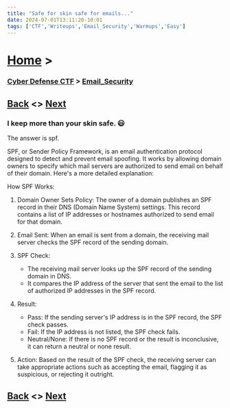 ```yaml
---
title: "Safe for skin safe for emails..."
date: 2024-07-01T13:11:20-10:01
tags: ['CTF','Writeups','Email_Security','Warmups','Easy']
---
```



# [Home](https://jjolley91.github.io/blog/) >

###  [Cyber Defense CTF](https://jjolley91.github.io/blog/level_effect_cyber_defense_ctf_2024/) >  [Email_Security](https://jjolley91.github.io/blog/level_effect_cyber_defense_ctf_2024/email_security/)

## [Back](https://jjolley91.github.io/blog/level_effect_cyber_defense_ctf_2024/email_security/identity_crisis)  <> [Next](https://jjolley91.github.io/blog/level_effect_cyber_defense_ctf_2024/email_security/out_phishing)

### I keep more than your skin safe. 😃

The answer is spf. 

SPF, or Sender Policy Framework, is an email authentication protocol designed to detect and prevent email spoofing. It works by allowing domain owners to specify which mail servers are authorized to send email on behalf of their domain. Here's a more detailed explanation:

How SPF Works:
1. Domain Owner Sets Policy: The owner of a domain publishes an SPF record in their DNS (Domain Name System) settings. This record contains a list of IP addresses or hostnames authorized to send email for that domain.

2. Email Sent: When an email is sent from a domain, the receiving mail server checks the SPF record of the sending domain.

3. SPF Check:

	* The receiving mail server looks up the SPF record of the sending domain in DNS.
	* It compares the IP address of the server that sent the email to the list of authorized IP addresses in the SPF record.
4. Result:
	* Pass: If the sending server's IP address is in the SPF record, the SPF check passes.
	* Fail: If the IP address is not listed, the SPF check fails.
	* Neutral/None: If there is no SPF record or the result is inconclusive, it can return a neutral or none result.

5. Action: Based on the result of the SPF check, the receiving server can take appropriate actions such as accepting the email, flagging it as suspicious, or rejecting it outright.

## [Back](https://jjolley91.github.io/blog/level_effect_cyber_defense_ctf_2024/email_security/identity_crisis)  <> [Next](https://jjolley91.github.io/blog/level_effect_cyber_defense_ctf_2024/email_security/out_phishing)